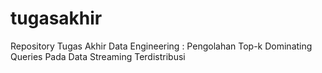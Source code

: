 # tugasakhir
Repository Tugas Akhir Data Engineering : Pengolahan Top-k Dominating Queries Pada Data Streaming Terdistribusi
